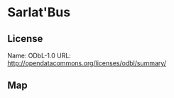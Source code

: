 # Sarlat'Bus
    
## License

Name: ODbL-1.0
URL: http://opendatacommons.org/licenses/odbl/summary/

## Map

<WorldMap topic="SarlatBus/vehicle_positions/#" />
